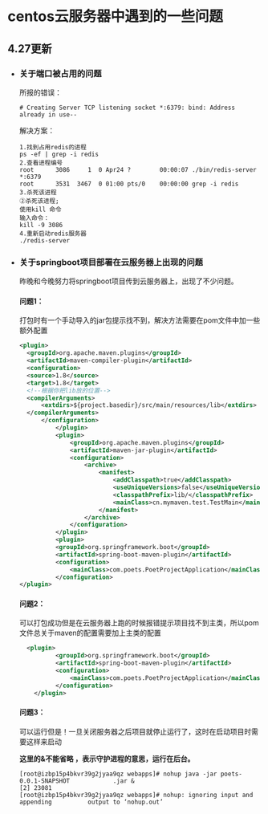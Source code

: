 # centos云服务器中遇到的一些问题

## 4.27更新

- ### 关于端口被占用的问题

  所报的错误：

  ```
  # Creating Server TCP listening socket *:6379: bind: Address already in use--
  ```

  解决方案：

  ```
  1.找到占用redis的进程
  ps -ef | grep -i redis
  2.查看进程编号
  root      3086     1  0 Apr24 ?        00:00:07 ./bin/redis-server *:6379        
  root      3531  3467  0 01:00 pts/0    00:00:00 grep -i redis  
  3.杀死该进程
  ②杀死该进程;
  使用kill 命令
  输入命令：
  kill -9 3086  
  4.重新启动redis服务器
  ./redis-server 
  ```
  
- ### 关于springboot项目部署在云服务器上出现的问题

  昨晚和今晚努力将springboot项目传到云服务器上，出现了不少问题。

  #### 问题1：

  打包时有一个手动导入的jar包提示找不到，解决方法需要在pom文件中加一些额外配置

  ```xml
  <plugin>
  	<groupId>org.apache.maven.plugins</groupId>
  	<artifactId>maven-compiler-plugin</artifactId>
  	<configuration>
  	<source>1.8</source>
  	<target>1.8</target>
  	<!--根据你把lib放的位置-->
  	<compilerArguments>
  		<extdirs>${project.basedir}/src/main/resources/lib</extdirs>
  	</compilerArguments>
  		</configuration>
  			</plugin>
  			<plugin>
  				<groupId>org.apache.maven.plugins</groupId>
  				<artifactId>maven-jar-plugin</artifactId>
  				<configuration>
  					<archive>
  						<manifest>
  							<addClasspath>true</addClasspath>
  							<useUniqueVersions>false</useUniqueVersions>
  							<classpathPrefix>lib/</classpathPrefix>
  							<mainClass>cn.mymaven.test.TestMain</mainClass>
  						</manifest>
  					</archive>
  				</configuration>
  			</plugin>
  			<plugin>
  			<groupId>org.springframework.boot</groupId>
  			<artifactId>spring-boot-maven-plugin</artifactId>
  			<configuration>
  				<mainClass>com.poets.PoetProjectApplication</mainClass>
  			</configuration>
  </plugin>
  ```

  #### 问题2：

  可以打包成功但是在云服务器上跑的时候报错提示项目找不到主类，所以pom文件总关于maven的配置需要加上主类的配置

  ```xml
  	<plugin>
  			<groupId>org.springframework.boot</groupId>
  			<artifactId>spring-boot-maven-plugin</artifactId>
  			<configuration>
  				<mainClass>com.poets.PoetProjectApplication</mainClass>
  			</configuration>
      </plugin>
  ```

  #### 问题3：

  可以运行但是！一旦关闭服务器之后项目就停止运行了，这时在启动项目时需要这样来启动

   **这里的&不能省略 ，表示守护进程的意思，运行在后台。** 

  ```
  [root@izbp15p4bkvr39g2jyaa9qz webapps]# nohup java -jar poets-0.0.1-SNAPSHOT            .jar &
  [2] 23081
  [root@izbp15p4bkvr39g2jyaa9qz webapps]# nohup: ignoring input and appending          output to ‘nohup.out’
  ```

  

